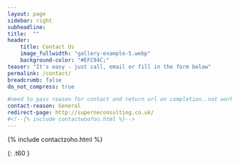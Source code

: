 ```yaml
---
layout: page
sidebar: right
subheadline:
title:  ""
header:
    title: Contact Us
    image_fullwidth: "gallery-example-5.webp"
    background-color: "#EFC94C;"
teaser: "It's easy - just call, email or fill in the form below"
permalink: /contact/
breadcrumb: false
do_not_compress: true

#need to pass reason for contact and return url on completion..not working
contact-reason: General
redirect-page: http://superneconsulting.co.uk/
#<!--{% include contactwoofoo.html %}-->
---
```





{% include contactzoho.html %}

{: .t60 }
